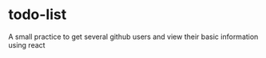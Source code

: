 # todo-list
A small practice to get several github users and view their basic information using react
